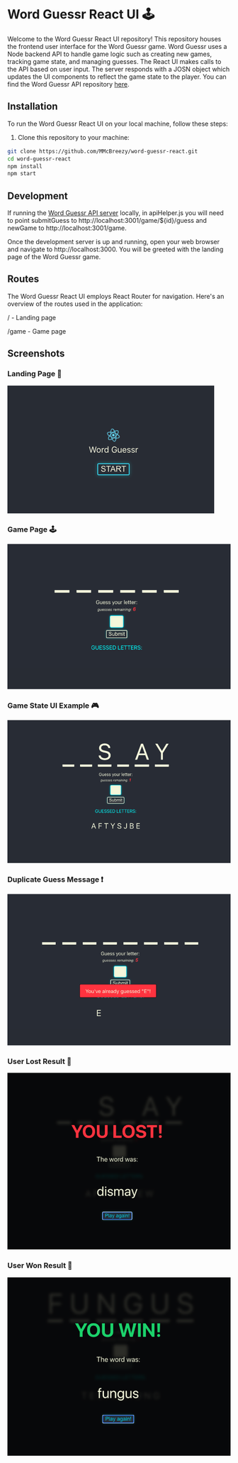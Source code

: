 # Word Guessr React UI 🕹️

Welcome to the Word Guessr React UI repository! This repository houses the frontend user interface for the Word Guessr game. Word Guessr uses a Node backend API to handle game logic such as creating new games, tracking game state, and managing guesses. The React UI makes calls to the API based on user input. The server responds with a JOSN object which updates the UI components to reflect the game state to the player. You can find the Word Guessr API repository [here](https://github.com/MMcBreezy/word-guessr-api).

## Installation

To run the Word Guessr React UI on your local machine, follow these steps:

1. Clone this repository to your machine:

```bash
git clone https://github.com/MMcBreezy/word-guessr-react.git
cd word-guessr-react
npm install
npm start
```

## Development

If running the [Word Guessr API server](https://github.com/MMcBreezy/word-guessr-api) locally, in apiHelper.js you will need to point submitGuess to http://localhost:3001/game/${id}/guess and newGame to http://localhost:3001/game.

Once the development server is up and running, open your web browser and navigate to http://localhost:3000. You will be greeted with the landing page of the Word Guessr game.

## Routes

The Word Guessr React UI employs React Router for navigation. Here's an overview of the routes used in the application:

/ - Landing page

/game - Game page

## Screenshots

### Landing Page 🛬

![landing page](https://github.com/MMcBreezy/word-guessr-react/blob/main/screenshots/landing-page.png)

### Game Page 🕹

![game page](https://github.com/MMcBreezy/word-guessr-react/blob/main/screenshots/game-page.png)

### Game State UI Example 🎮

![game state example](https://github.com/MMcBreezy/word-guessr-react/blob/main/screenshots/game-in-session.png)

### Duplicate Guess Message ❗️

![duplicate guess message](https://github.com/MMcBreezy/word-guessr-react/blob/main/screenshots/redundant-letter-message.png)

### User Lost Result 🥺

![user lost result](https://github.com/MMcBreezy/word-guessr-react/blob/main/screenshots/user-lost-modal.png)

### User Won Result 🎉

![user won result](https://github.com/MMcBreezy/word-guessr-react/blob/main/screenshots/user-won-modal.png)
